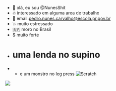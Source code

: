 - 👋 olá, eu sou @NunesShit
- 🔥 interessado em alguma area de trabalho
- 🥇 email:pedro.nunes.carvalho@escola.pr.gov.br
- 💥 muito estressado 
- 🇧🇷 moro no Brasil
- $  muito forte
- # uma lenda no supino
- * e um monstro no leg press
![Scratch](https://img.shields.io/badge/Scratch-4D97FF?style=for-the-badge&logo=Scratch&logoColor=white)
<img src = "https://img.shields.io/badge/JavaScript-323330?style=for-the-badge&logo=javascript&logoColor=F7DF1E">

